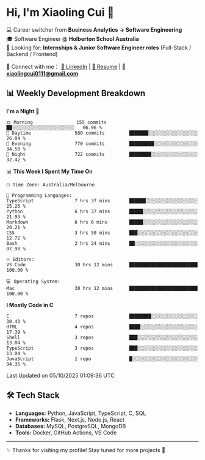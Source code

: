 # Hi, I'm Xiaoling Cui 👋

💻 Career switcher from **Business Analytics → Software Engineering**  
🎓 Software Engineer @ **Holberton School Australia**  
💼 Looking for: **Internships & Junior Software Engineer roles** (Full-Stack / Backend / Frontend)  

🔗 Connect with me：
[💼 LinkedIn](https://www.linkedin.com/in/xiaoling-cui-9b504a350/) | 
[📄 Resume](https://xl-c111.github.io/xiaoling-cui-resume/) | 
📧 **xiaolingcui0111@gmail.com**




## 📊 Weekly Development Breakdown  

<!--START_SECTION:waka-->
**I'm a Night 🦉** 

```text
🌞 Morning                155 commits         ██░░░░░░░░░░░░░░░░░░░░░░░   06.96 % 
🌆 Daytime                580 commits         ███████░░░░░░░░░░░░░░░░░░   26.04 % 
🌃 Evening                770 commits         █████████░░░░░░░░░░░░░░░░   34.58 % 
🌙 Night                  722 commits         ████████░░░░░░░░░░░░░░░░░   32.42 % 
```


📊 **This Week I Spent My Time On** 

```text
🕑︎ Time Zone: Australia/Melbourne

💬 Programming Languages: 
TypeScript               7 hrs 37 mins       ██████░░░░░░░░░░░░░░░░░░░   25.26 % 
Python                   6 hrs 37 mins       █████░░░░░░░░░░░░░░░░░░░░   21.93 % 
Markdown                 6 hrs 6 mins        █████░░░░░░░░░░░░░░░░░░░░   20.21 % 
CSS                      3 hrs 50 mins       ███░░░░░░░░░░░░░░░░░░░░░░   12.72 % 
Bash                     2 hrs 24 mins       ██░░░░░░░░░░░░░░░░░░░░░░░   07.98 % 

🔥 Editors: 
VS Code                  30 hrs 12 mins      █████████████████████████   100.00 % 

💻 Operating System: 
Mac                      30 hrs 12 mins      █████████████████████████   100.00 % 
```

**I Mostly Code in C** 

```text
C                        7 repos             ████████░░░░░░░░░░░░░░░░░   30.43 % 
HTML                     4 repos             ████░░░░░░░░░░░░░░░░░░░░░   17.39 % 
Shell                    3 repos             ███░░░░░░░░░░░░░░░░░░░░░░   13.04 % 
TypeScript               3 repos             ███░░░░░░░░░░░░░░░░░░░░░░   13.04 % 
JavaScript               1 repo              █░░░░░░░░░░░░░░░░░░░░░░░░   04.35 % 
```




 Last Updated on 05/10/2025 01:09:36 UTC
<!--END_SECTION:waka-->


## 🛠️ Tech Stack

- **Languages:** Python, JavaScript, TypeScript, C, SQL  
- **Frameworks:** Flask, Next.js, Node.js, React  
- **Databases:** MySQL, PostgreSQL, MongoDB  
- **Tools:** Docker, GitHub Actions, VS Code  

---

✨ Thanks for visiting my profile! Stay tuned for more projects 🚀
